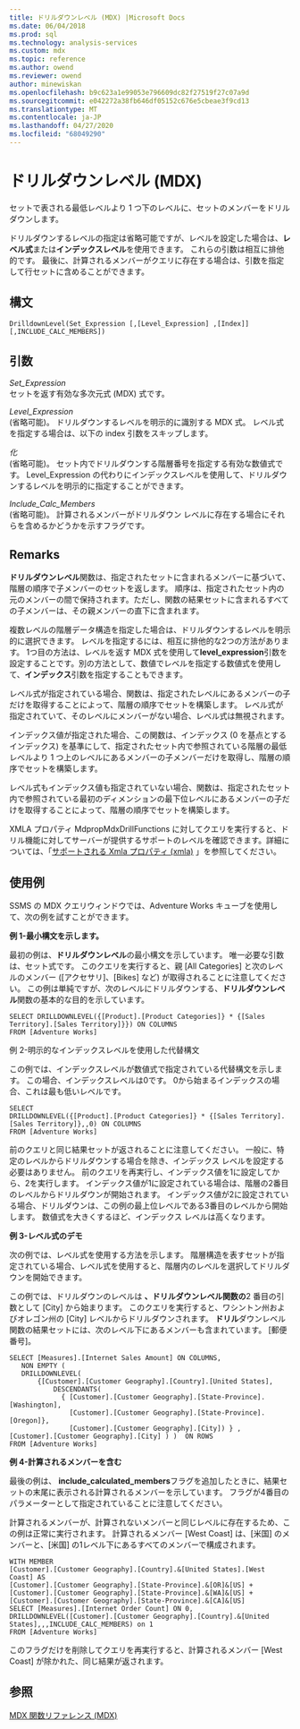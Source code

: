 ```yaml
---
title: ドリルダウンレベル (MDX) |Microsoft Docs
ms.date: 06/04/2018
ms.prod: sql
ms.technology: analysis-services
ms.custom: mdx
ms.topic: reference
ms.author: owend
ms.reviewer: owend
author: minewiskan
ms.openlocfilehash: b9c623a1e99053e796609dc82f27519f27c07a9d
ms.sourcegitcommit: e042272a38fb646df05152c676e5cbeae3f9cd13
ms.translationtype: MT
ms.contentlocale: ja-JP
ms.lasthandoff: 04/27/2020
ms.locfileid: "68049290"
---
```

# <a name="drilldownlevel-mdx"></a>ドリルダウンレベル (MDX)


  セットで表される最低レベルより 1 つ下のレベルに、セットのメンバーをドリルダウンします。  
  
 ドリルダウンするレベルの指定は省略可能ですが、レベルを設定した場合は、**レベル式**または**インデックスレベル**を使用できます。 これらの引数は相互に排他的です。 最後に、計算されるメンバーがクエリに存在する場合は、引数を指定して行セットに含めることができます。  
  
## <a name="syntax"></a>構文  
  
```  
DrilldownLevel(Set_Expression [,[Level_Expression] ,[Index]] [,INCLUDE_CALC_MEMBERS])  
```  
  
## <a name="arguments"></a>引数  
 *Set_Expression*  
 セットを返す有効な多次元式 (MDX) 式です。  
  
 *Level_Expression*  
 (省略可能)。 ドリルダウンするレベルを明示的に識別する MDX 式。 レベル式を指定する場合は、以下の index 引数をスキップします。  
  
 *化*  
 (省略可能)。 セット内でドリルダウンする階層番号を指定する有効な数値式です。 Level_Expression の代わりにインデックスレベルを使用して、ドリルダウンするレベルを明示的に指定することができます。  
  
 *Include_Calc_Members*  
 (省略可能)。 計算されるメンバーがドリルダウン レベルに存在する場合にそれらを含めるかどうかを示すフラグです。  
  
## <a name="remarks"></a>Remarks  
 **ドリルダウンレベル**関数は、指定されたセットに含まれるメンバーに基づいて、階層の順序で子メンバーのセットを返します。 順序は、指定されたセット内の元のメンバーの間で保持されます。ただし、関数の結果セットに含まれるすべての子メンバーは、その親メンバーの直下に含まれます。  
  
 複数レベルの階層データ構造を指定した場合は、ドリルダウンするレベルを明示的に選択できます。 レベルを指定するには、相互に排他的な2つの方法があります。 1つ目の方法は、レベルを返す MDX 式を使用して**level_expression**引数を設定することです。別の方法として、数値でレベルを指定する数値式を使用して、**インデックス**引数を指定することもできます。  
  
 レベル式が指定されている場合、関数は、指定されたレベルにあるメンバーの子だけを取得することによって、階層の順序でセットを構築します。 レベル式が指定されていて、そのレベルにメンバーがない場合、レベル式は無視されます。  
  
 インデックス値が指定された場合、この関数は、インデックス (0 を基点とするインデックス) を基準にして、指定されたセット内で参照されている階層の最低レベルより 1 つ上のレベルにあるメンバーの子メンバーだけを取得し、階層の順序でセットを構築します。  
  
 レベル式もインデックス値も指定されていない場合、関数は、指定されたセット内で参照されている最初のディメンションの最下位レベルにあるメンバーの子だけを取得することによって、階層の順序でセットを構築します。  
  
 XMLA プロパティ MdpropMdxDrillFunctions に対してクエリを実行すると、ドリル機能に対してサーバーが提供するサポートのレベルを確認できます。詳細については、「[サポートされる Xmla プロパティ &#40;xmla&#41;](https://docs.microsoft.com/bi-reference/xmla/xml-elements-properties/propertylist-element-supported-xmla-properties) 」を参照してください。  
  
## <a name="examples"></a>使用例  
 SSMS の MDX クエリウィンドウでは、Adventure Works キューブを使用して、次の例を試すことができます。  
  
 **例 1-最小構文を示します。**  
  
 最初の例は、**ドリルダウンレベル**の最小構文を示しています。 唯一必要な引数は、セット式です。 このクエリを実行すると、親 [All Categories] と次のレベルのメンバー ([アクセサリ]、[Bikes] など) が取得されることに注意してください。 この例は単純ですが、次のレベルにドリルダウンする、**ドリルダウンレベル**関数の基本的な目的を示しています。  
  
```  
SELECT DRILLDOWNLEVEL({[Product].[Product Categories]} * {[Sales Territory].[Sales Territory]}}) ON COLUMNS  
FROM [Adventure Works]  
```  
  
 例 2-明示的なインデックスレベルを使用した代替構文  
  
 この例では、インデックスレベルが数値式で指定されている代替構文を示します。 この場合、インデックスレベルは0です。 0から始まるインデックスの場合、これは最も低いレベルです。  
  
```  
SELECT  
DRILLDOWNLEVEL({[Product].[Product Categories]} * {[Sales Territory].[Sales Territory]},,0) ON COLUMNS  
FROM [Adventure Works]  
```  
  
 前のクエリと同じ結果セットが返されることに注意してください。 一般に、特定のレベルからドリルダウンする場合を除き、インデックス レベルを設定する必要はありません。 前のクエリを再実行し、インデックス値を1に設定してから、2を実行します。 インデックス値が1に設定されている場合は、階層の2番目のレベルからドリルダウンが開始されます。 インデックス値が2に設定されている場合、ドリルダウンは、この例の最上位レベルである3番目のレベルから開始します。 数値式を大きくするほど、インデックス レベルは高くなります。  
  
 **例 3-レベル式のデモ**  
  
 次の例では、レベル式を使用する方法を示します。 階層構造を表すセットが指定されている場合、レベル式を使用すると、階層内のレベルを選択してドリルダウンを開始できます。  
  
 この例では、ドリルダウンのレベルは **、ドリルダウンレベル関数の**2 番目の引数として [City] から始まります。 このクエリを実行すると、ワシントン州およびオレゴン州の [City] レベルからドリルダウンされます。 **ドリル**ダウンレベル関数の結果セットには、次のレベル下にあるメンバーも含まれています。 [郵便番号]。  
  
```  
SELECT [Measures].[Internet Sales Amount] ON COLUMNS,  
   NON EMPTY (  
   DRILLDOWNLEVEL(  
       {[Customer].[Customer Geography].[Country].[United States],  
           DESCENDANTS(  
             { [Customer].[Customer Geography].[State-Province].[Washington],    
               [Customer].[Customer Geography].[State-Province].[Oregon]},   
               [Customer].[Customer Geography].[City]) } ,  
[Customer].[Customer Geography].[City] ) )  ON ROWS  
FROM [Adventure Works]  
```  
  
 **例 4-計算されるメンバーを含む**  
  
 最後の例は、 **include_calculated_members**フラグを追加したときに、結果セットの末尾に表示される計算されるメンバーを示しています。 フラグが4番目のパラメーターとして指定されていることに注意してください。  
  
 計算されるメンバーが、計算されないメンバーと同じレベルに存在するため、この例は正常に実行されます。 計算されるメンバー [West Coast] は、[米国] のメンバーと、[米国] の1レベル下にあるすべてのメンバーで構成されます。  
  
```  
WITH MEMBER   
[Customer].[Customer Geography].[Country].&[United States].[West Coast] AS  
[Customer].[Customer Geography].[State-Province].&[OR]&[US] +  
[Customer].[Customer Geography].[State-Province].&[WA]&[US] +  
[Customer].[Customer Geography].[State-Province].&[CA]&[US]  
SELECT [Measures].[Internet Order Count] ON 0,  
DRILLDOWNLEVEL([Customer].[Customer Geography].[Country].&[United States],,,INCLUDE_CALC_MEMBERS) on 1  
FROM [Adventure Works]  
```  
  
 このフラグだけを削除してクエリを再実行すると、計算されるメンバー [West Coast] が除かれた、同じ結果が返されます。  
  
## <a name="see-also"></a>参照  
 [MDX 関数リファレンス &#40;MDX&#41;](../mdx/mdx-function-reference-mdx.md)  
  
  
